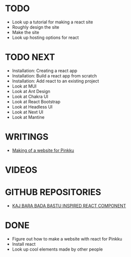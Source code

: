 # TODO

- Look up a tutorial for making a react site
- Roughly design the site
- Make the site
- Look up hosting options for react

# TODO NEXT

- Installation: Creating a react app
- Installation: Build a react app from scratch
- Installation: Add react to an existing project
- Look at MUI
- Look at Ant Design
- Look at Chakra UI
- Look at React Bootstrap
- Look at Headless UI
- Look at Next UI
- Look at Mantine

# WRITINGS

- <a href="./texts/001.md">Making of a website for Pinkku</a>

# VIDEOS

# GITHUB REPOSITORIES

- <a href="https://github.com/pessiv/bastu-aika-react-component">KAJ BARA BADA BASTU INSPIRED REACT COMPONENT</a>

# DONE

- Figure out how to make a website with react for Pinkku
- Install react
- Look up cool elements made by other people
